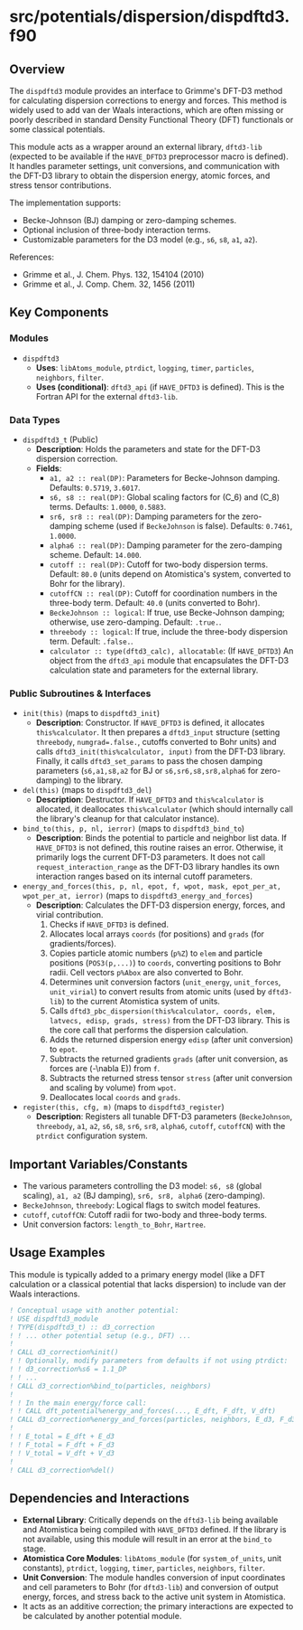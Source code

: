 # src/potentials/dispersion/dispdftd3.f90

## Overview

The `dispdftd3` module provides an interface to Grimme's DFT-D3 method for calculating dispersion corrections to energy and forces. This method is widely used to add van der Waals interactions, which are often missing or poorly described in standard Density Functional Theory (DFT) functionals or some classical potentials.

This module acts as a wrapper around an external library, `dftd3-lib` (expected to be available if the `HAVE_DFTD3` preprocessor macro is defined). It handles parameter settings, unit conversions, and communication with the DFT-D3 library to obtain the dispersion energy, atomic forces, and stress tensor contributions.

The implementation supports:
*   Becke-Johnson (BJ) damping or zero-damping schemes.
*   Optional inclusion of three-body interaction terms.
*   Customizable parameters for the D3 model (e.g., `s6`, `s8`, `a1`, `a2`).

References:
*   Grimme et al., J. Chem. Phys. 132, 154104 (2010)
*   Grimme et al., J. Comp. Chem. 32, 1456 (2011)

## Key Components

### Modules

*   `dispdftd3`
    *   **Uses**: `libAtoms_module`, `ptrdict`, `logging`, `timer`, `particles`, `neighbors`, `filter`.
    *   **Uses (conditional)**: `dftd3_api` (if `HAVE_DFTD3` is defined). This is the Fortran API for the external `dftd3-lib`.

### Data Types

*   `dispdftd3_t` (Public)
    *   **Description**: Holds the parameters and state for the DFT-D3 dispersion correction.
    *   **Fields**:
        *   `a1, a2 :: real(DP)`: Parameters for Becke-Johnson damping. Defaults: `0.5719`, `3.6017`.
        *   `s6, s8 :: real(DP)`: Global scaling factors for \(C_6\) and \(C_8\) terms. Defaults: `1.0000`, `0.5883`.
        *   `sr6, sr8 :: real(DP)`: Damping parameters for the zero-damping scheme (used if `BeckeJohnson` is false). Defaults: `0.7461`, `1.0000`.
        *   `alpha6 :: real(DP)`: Damping parameter for the zero-damping scheme. Default: `14.000`.
        *   `cutoff :: real(DP)`: Cutoff for two-body dispersion terms. Default: `80.0` (units depend on Atomistica's system, converted to Bohr for the library).
        *   `cutoffCN :: real(DP)`: Cutoff for coordination numbers in the three-body term. Default: `40.0` (units converted to Bohr).
        *   `BeckeJohnson :: logical`: If true, use Becke-Johnson damping; otherwise, use zero-damping. Default: `.true.`.
        *   `threebody :: logical`: If true, include the three-body dispersion term. Default: `.false.`.
        *   `calculator :: type(dftd3_calc), allocatable`: (If `HAVE_DFTD3`) An object from the `dftd3_api` module that encapsulates the DFT-D3 calculation state and parameters for the external library.

### Public Subroutines & Interfaces

*   `init(this)` (maps to `dispdftd3_init`)
    *   **Description**: Constructor. If `HAVE_DFTD3` is defined, it allocates `this%calculator`. It then prepares a `dftd3_input` structure (setting `threebody`, `numgrad=.false.`, cutoffs converted to Bohr units) and calls `dftd3_init(this%calculator, input)` from the DFT-D3 library. Finally, it calls `dftd3_set_params` to pass the chosen damping parameters (`s6,a1,s8,a2` for BJ or `s6,sr6,s8,sr8,alpha6` for zero-damping) to the library.
*   `del(this)` (maps to `dispdftd3_del`)
    *   **Description**: Destructor. If `HAVE_DFTD3` and `this%calculator` is allocated, it deallocates `this%calculator` (which should internally call the library's cleanup for that calculator instance).
*   `bind_to(this, p, nl, ierror)` (maps to `dispdftd3_bind_to`)
    *   **Description**: Binds the potential to particle and neighbor list data. If `HAVE_DFTD3` is not defined, this routine raises an error. Otherwise, it primarily logs the current DFT-D3 parameters. It does not call `request_interaction_range` as the DFT-D3 library handles its own interaction ranges based on its internal cutoff parameters.
*   `energy_and_forces(this, p, nl, epot, f, wpot, mask, epot_per_at, wpot_per_at, ierror)` (maps to `dispdftd3_energy_and_forces`)
    *   **Description**: Calculates the DFT-D3 dispersion energy, forces, and virial contribution.
        1.  Checks if `HAVE_DFTD3` is defined.
        2.  Allocates local arrays `coords` (for positions) and `grads` (for gradients/forces).
        3.  Copies particle atomic numbers (`p%Z`) to `elem` and particle positions (`POS3(p,...)`) to `coords`, converting positions to Bohr radii. Cell vectors `p%Abox` are also converted to Bohr.
        4.  Determines unit conversion factors (`unit_energy`, `unit_forces`, `unit_virial`) to convert results from atomic units (used by `dftd3-lib`) to the current Atomistica system of units.
        5.  Calls `dftd3_pbc_dispersion(this%calculator, coords, elem, latvecs, edisp, grads, stress)` from the DFT-D3 library. This is the core call that performs the dispersion calculation.
        6.  Adds the returned dispersion energy `edisp` (after unit conversion) to `epot`.
        7.  Subtracts the returned gradients `grads` (after unit conversion, as forces are \(-\nabla E\)) from `f`.
        8.  Subtracts the returned stress tensor `stress` (after unit conversion and scaling by volume) from `wpot`.
        9.  Deallocates local `coords` and `grads`.
*   `register(this, cfg, m)` (maps to `dispdftd3_register`)
    *   **Description**: Registers all tunable DFT-D3 parameters (`BeckeJohnson`, `threebody`, `a1`, `a2`, `s6`, `s8`, `sr6`, `sr8`, `alpha6`, `cutoff`, `cutoffCN`) with the `ptrdict` configuration system.

## Important Variables/Constants
*   The various parameters controlling the D3 model: `s6, s8` (global scaling), `a1, a2` (BJ damping), `sr6, sr8, alpha6` (zero-damping).
*   `BeckeJohnson`, `threebody`: Logical flags to switch model features.
*   `cutoff`, `cutoffCN`: Cutoff radii for two-body and three-body terms.
*   Unit conversion factors: `length_to_Bohr`, `Hartree`.

## Usage Examples
This module is typically added to a primary energy model (like a DFT calculation or a classical potential that lacks dispersion) to include van der Waals interactions.

```fortran
! Conceptual usage with another potential:
! USE dispdftd3_module
! TYPE(dispdftd3_t) :: d3_correction
! ! ... other potential setup (e.g., DFT) ...
!
! CALL d3_correction%init()
! ! Optionally, modify parameters from defaults if not using ptrdict:
! ! d3_correction%s6 = 1.1_DP
! ! ...
! CALL d3_correction%bind_to(particles, neighbors)
!
! ! In the main energy/force call:
! ! CALL dft_potential%energy_and_forces(..., E_dft, F_dft, V_dft)
! CALL d3_correction%energy_and_forces(particles, neighbors, E_d3, F_d3, V_d3)
!
! ! E_total = E_dft + E_d3
! ! F_total = F_dft + F_d3
! ! V_total = V_dft + V_d3
!
! CALL d3_correction%del()
```

## Dependencies and Interactions
*   **External Library**: Critically depends on the `dftd3-lib` being available and Atomistica being compiled with `HAVE_DFTD3` defined. If the library is not available, using this module will result in an error at the `bind_to` stage.
*   **Atomistica Core Modules**: `libAtoms_module` (for `system_of_units`, unit constants), `ptrdict`, `logging`, `timer`, `particles`, `neighbors`, `filter`.
*   **Unit Conversion**: The module handles conversion of input coordinates and cell parameters to Bohr (for `dftd3-lib`) and conversion of output energy, forces, and stress back to the active unit system in Atomistica.
*   It acts as an additive correction; the primary interactions are expected to be calculated by another potential module.
```
